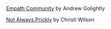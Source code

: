 <!-- TITLE: Blogs -->
<!-- SUBTITLE: Blogs written by empaths -->

[Empath Community](https://empath.community/category/blog/) by Andrew Golightly

[Not Always Prickly](https://keywordwakeup.wordpress.com/) by Christi Wilson
